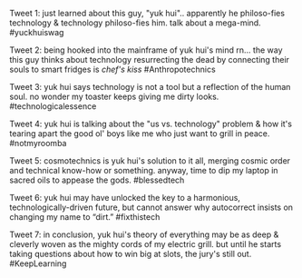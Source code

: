 Tweet 1:
just learned about this guy, "yuk hui".. apparently he philoso-fies technology & technology philoso-fies him. talk about a mega-mind. #yuckhuiswag

Tweet 2:
being hooked into the mainframe of yuk hui's mind rn... the way this guy thinks about technology resurrecting the dead by connecting their souls to smart fridges is *chef's kiss* #Anthropotechnics

Tweet 3:
yuk hui says technology is not a tool but a reflection of the human soul. no wonder my toaster keeps giving me dirty looks. #technologicalessence

Tweet 4:
yuk hui is talking about the "us vs. technology" problem & how it's tearing apart the good ol' boys like me who just want to grill in peace. #notmyroomba

Tweet 5: 
cosmotechnics is yuk hui's solution to it all, merging cosmic order and technical know-how or something. anyway, time to dip my laptop in sacred oils to appease the gods. #blessedtech

Tweet 6: 
yuk hui may have unlocked the key to a harmonious, technologically-driven future, but cannot answer why autocorrect insists on changing my name to “dirt.” #fixthistech

Tweet 7:
in conclusion, yuk hui's theory of everything may be as deep & cleverly woven as the mighty cords of my electric grill. but until he starts taking questions about how to win big at slots, the jury's still out. #KeepLearning